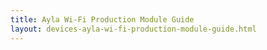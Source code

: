 ```yaml
---
title: Ayla Wi-Fi Production Module Guide
layout: devices-ayla-wi-fi-production-module-guide.html
---
```


